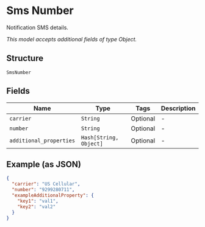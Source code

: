 
# Sms Number

Notification SMS details.

*This model accepts additional fields of type Object.*

## Structure

`SmsNumber`

## Fields

| Name | Type | Tags | Description |
|  --- | --- | --- | --- |
| `carrier` | `String` | Optional | - |
| `number` | `String` | Optional | - |
| `additional_properties` | `Hash[String, Object]` | Optional | - |

## Example (as JSON)

```json
{
  "carrier": "US Cellular",
  "number": "9299280711",
  "exampleAdditionalProperty": {
    "key1": "val1",
    "key2": "val2"
  }
}
```

